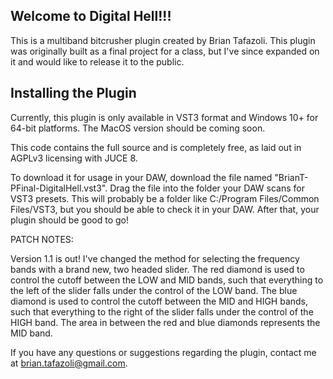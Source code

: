 ## Welcome to Digital Hell!!!

This is a multiband bitcrusher plugin created by Brian Tafazoli. This plugin was originally built as a final project for a class, but I've since expanded on it and would like to release it to the public. 

## Installing the Plugin

Currently, this plugin is only available in VST3 format and Windows 10+ for 64-bit platforms. The MacOS version should be coming soon. 

This code contains the full source and is completely free, as laid out in AGPLv3 licensing with JUCE 8. 

To download it for usage in your DAW, download the file named "BrianT-PFinal-DigitalHell.vst3". Drag the file into the folder your DAW scans for VST3 presets. This will probably be a folder like C:/Program Files/Common Files/VST3, but you should be able to check it in your DAW.
After that, your plugin should be good to go!

PATCH NOTES:

Version 1.1 is out! 
I've changed the method for selecting the frequency bands with a brand new, two headed slider. 
The red diamond is used to control the cutoff between the LOW and MID bands, such that everything to the left of the slider falls under the control of the LOW band. 
The blue diamond is used to control the cutoff between the MID and HIGH bands, such that everything to the right of the slider falls under the control of the HIGH band.
The area in between the red and blue diamonds represents the MID band. 

If you have any questions or suggestions regarding the plugin, contact me at brian.tafazoli@gmail.com. 


